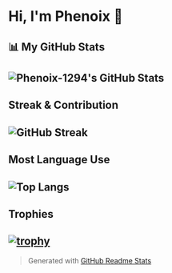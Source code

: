 # Hi, I'm Phenoix 👋
## 📊 My GitHub Stats
![Phenoix-1294's GitHub Stats](https://github-readme-stats.vercel.app/api?username=Phenoix-1294&show_icons=true&count_private=true&hide_title=false&hide_rank=false&card_width=400&theme=dark)
---
##   Streak & Contribution
![GitHub Streak](https://streak-stats.demolab.com?user=Phenoix-1294&theme=dark&hide_border=true)
---
##   Most Language Use
![Top Langs](https://github-readme-stats.vercel.app/api/top-langs/?username=Phenoix-1294&layout=compact&theme=dark)
---
##   Trophies
[![trophy](https://github-profile-trophy.vercel.app/?username=Phenoix-1294&theme=darkhub&row=1&column=6)](https://github.com/ryo-ma/github-profile-trophy)
---
> Generated with [GitHub Readme Stats](https://github.com/anuraghazra/github-readme-stats)
